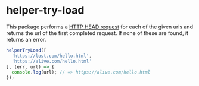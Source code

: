 # helper-try-load

This package performs a [HTTP HEAD request](https://ochronus.com/http-head-request-good-uses/) for each of the given urls and returns the url of the first completed request. If none of these are found, it returns an error.

```js
helperTryLoad([
  'https://lost.com/hello.html',
  'https://alive.com/hello.html'
], (err, url) => {
  console.log(url); // => https://alive.com/hello.html
});
```
